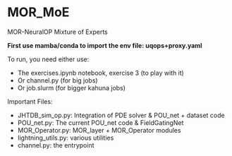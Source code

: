 # MOR_MoE
MOR-NeuralOP Mixture of Experts

**First use mamba/conda to import the env file: uqops+proxy.yaml**

To run, you need either use:
* The exercises.ipynb notebook, exercise 3 (to play with it)
* Or channel.py (for big jobs)
* Or job.slurm (for bigger kahuna jobs)

Important Files:
* JHTDB_sim_op.py: Integration of PDE solver & POU_net + dataset code
* POU_net.py: The current POU_net code & FieldGatingNet
* MOR_Operator.py: MOR_layer + MOR_Operator modules
* lightning_utils.py: various utilities
* channel.py: the entrypoint
